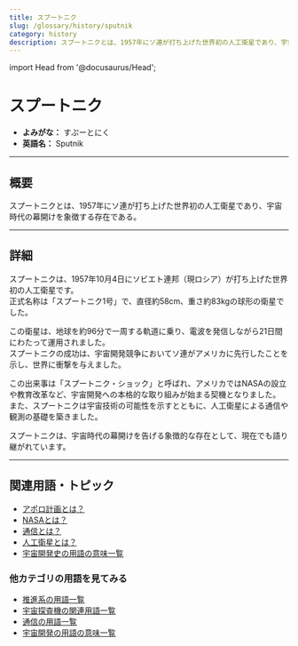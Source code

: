 ```yaml
---
title: スプートニク
slug: /glossary/history/sputnik
category: history
description: スプートニクとは、1957年にソ連が打ち上げた世界初の人工衛星であり、宇宙時代の幕開けを象徴する存在である。
---
```


import Head from '@docusaurus/Head';

<Head>
  <script type="application/ld+json">
    {`{
      "@context": "https://schema.org",
      "@type": "DefinedTerm",
      "name": "スプートニク",
      "inDefinedTermSet": "https://www.space-portal.org",
      "termCode": "glossary/history/sputnik",
      "description": "スプートニクとは、1957年にソ連が打ち上げた世界初の人工衛星であり、宇宙時代の幕開けを象徴する存在である。",
      "url": "https://www.space-portal.org/docs/glossary/history/sputnik"
    }`}
  </script>
</Head>

# スプートニク

- **よみがな：** すぷーとにく  
- **英語名：** Sputnik  

---

## 概要

スプートニクとは、1957年にソ連が打ち上げた世界初の人工衛星であり、宇宙時代の幕開けを象徴する存在である。

---

## 詳細

スプートニクは、1957年10月4日にソビエト連邦（現ロシア）が打ち上げた世界初の人工衛星です。  
正式名称は「スプートニク1号」で、直径約58cm、重さ約83kgの球形の衛星でした。  

この衛星は、地球を約96分で一周する軌道に乗り、電波を発信しながら21日間にわたって運用されました。  
スプートニクの成功は、宇宙開発競争においてソ連がアメリカに先行したことを示し、世界に衝撃を与えました。  

この出来事は「スプートニク・ショック」と呼ばれ、アメリカではNASAの設立や教育改革など、宇宙開発への本格的な取り組みが始まる契機となりました。  
また、スプートニクは宇宙技術の可能性を示すとともに、人工衛星による通信や観測の基礎を築きました。  

スプートニクは、宇宙時代の幕開けを告げる象徴的な存在として、現在でも語り継がれています。

---

## 関連用語・トピック

- [アポロ計画とは？](/docs/glossary/history/apollo-program)
- [NASAとは？](/docs/organization/nasa)
- [通信とは？](/docs/communication/communication)
- [人工衛星とは？](/docs/satellite/satellite)
- [宇宙開発史の用語の意味一覧](/docs/category/history)

### 他カテゴリの用語を見てみる
- [推進系の用語一覧](/docs/category/propulsion)
- [宇宙探査機の関連用語一覧](/docs/category/explorer)
- [通信の用語一覧](/docs/category/communication)
- [宇宙開発の用語の意味一覧](/docs/category/glossary)

